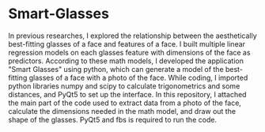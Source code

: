 # Smart-Glasses
In previous researches, I explored the relationship between the aesthetically best-fitting glasses of a face and  features of a face. 
I built multiple linear regression models on each glasses feature with dimensions of the face as predictors. 
According to these math models, I developed the application "Smart Glasses" using python, which can generate a model of the best-fitting glasses of a face with a photo of the face. While coding, I imported python libraries numpy and scipy to calculate trigonometrics and some distances, and PyQt5 to set up the interface.
In this repository, I attached the main part of the code used to extract data from a photo of the face, calculate the dimensions needed in the math model, and draw out the shape of the glasses. PyQt5 and fbs is required to run the code.
